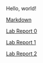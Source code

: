 Hello, world!

[Markdown](markdown.html)

[Lab Report 0](lab-report-0-week-0.html)

[Lab Report 1](lab-report-1-week-1.html)

[Lab Report 2](lab-report-2-week-3.html)